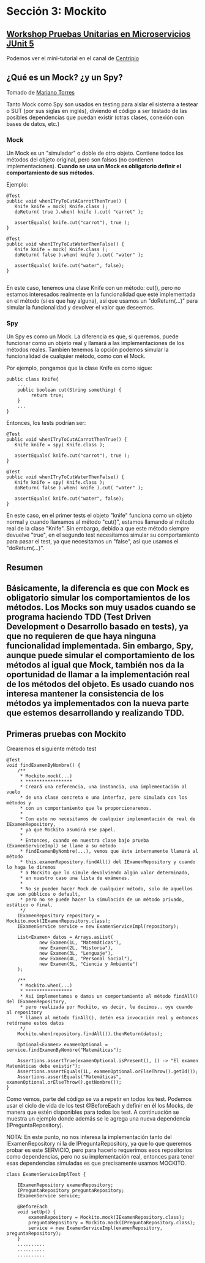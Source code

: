 # Sección 3: Mockito

## [Workshop Pruebas Unitarias en Microservicios JUnit 5](https://www.youtube.com/watch?v=Sf0237bn6lE)
Podemos ver el mini-tutorial en el canal de [Centripio](https://www.youtube.com/watch?v=Sf0237bn6lE)

## ¿Qué es un Mock? ¿y un Spy?
Tomado de [Mariano Torres](https://www.linkedin.com/pulse/mockito-diferencias-entre-mock-y-spy-mariano-j-aznar-psm-/?originalSubdomain=es)

Tanto Mock como Spy son usados en testing para aislar el sistema a testear o SUT (por sus siglas en
inglés), diviendo el código a ser testado de las posibles dependencias que puedan existir (otras clases, conexión con bases de datos, etc.)

### Mock
Un Mock es un "simulador" o doble de otro objeto. Contiene todos los métodos del objeto original, 
pero son falsos (no contienen implementaciones). 
**Cuando se usa un Mock es obligatorio definir el comportamiento de sus métodos.**

Ejemplo:

```
@Test
public void whenITryToCutACarrotThenTrue() {
   Knife knife = mock( Knife.class );
   doReturn( true ).when( knife ).cut( "carrot" );

   assertEquals( knife.cut("carrot"), true );
}

@Test
public void whenITryToCutWaterThenFalse() {
   Knife knife = mock( Knife.class );
   doReturn( false ).when( knife ).cut( "water" );

   assertEquals( knife.cut("water", false);
}
 
```
En este caso, tenemos una clase Knife con un método: cut(), pero no estamos 
interesados realmente en la funcionalidad que esté implementada en el método 
(si es que hay alguna), así que usamos un "doReturn(...)" para simular la 
funcionalidad y devolver el valor que deseemos.

### Spy
Un Spy es como un Mock. La diferencia es que, si queremos, puede funcionar 
como un objeto real y llamará a las implementaciones de los métodos reales. 
Tambien tenemos la opción podemos simular la funcionalidad de cualquier método, 
como con el Mock.

Por ejemplo, pongamos que la clase Knife es como sigue:

```
public class Knife{
    ...
    public boolean cut(String something) {
         return true;
    }
    ...
}
```

Entonces, los tests podrían ser:

```
@Test
public void whenITryToCutACarrotThenTrue() {
   Knife knife = spy( Knife.class );
   
   assertEquals( knife.cut("carrot"), true );
}

@Test
public void whenITryToCutWaterThenFalse() {
   Knife knife = spy( Knife.class );
   doReturn( false ).when( knife ).cut( "water" );

   assertEquals( knife.cut("water", false);
}
```

En este caso, en el primer tests el objeto "knife" funciona como un objeto 
normal y cuando llamamos al método "cut()", estamos llamando al método real de
la clase "Knife". Sin embargo, debido a que este método siempre devuelve "true", 
en el segundo test necesitamos simular su comportamiento para pasar el test, 
ya que necesitamos un "false", así que usamos el "doReturn(...)".

## Resumen
Básicamente, la diferencia es que con Mock es obligatorio simular los comportamientos de los
métodos. Los Mocks son muy usados cuando se programa haciendo TDD (Test Driven Development 
o Desarrollo basado en tests), ya que no requieren de que haya ninguna funcionalidad implementada. 
Sin embargo, Spy, aunque puede simular el comportamiento de los métodos al igual que Mock, 
también nos da la oportunidad de llamar a la implementación real de los métodos del objeto. 
Es usado cuando nos interesa mantener la consistencia de los métodos ya implementados con la
nueva parte que estemos desarrollando y realizando TDD.
---

## Primeras pruebas con Mockito
Crearemos el siguiente método test

```
@Test
void findExamenByNombre() {
    /**
     * Mockito.mock(...)
     * *****************
     * Creará una referencia, una instancia, una implementación al vuelo
     * de una clase concreta o una interfaz, pero simulada con los métodos y
     * con un comportamiento que le proporcionaremos.
     *
     * Con esto no necesitamos de cualquier implementación de real de IExamenRepository,
     * ya que Mockito asumirá ese papel.
     *
     * Entonces, cuando en nuestra clase bajo prueba (ExamenServiceImpl) se llame a su método
     * findExamenByNombre(...), vemos que éste internamente llamará al método
     * this.examenRepository.findAll() del IExamenRepository y cuando lo haga le diremos
     * a Mockito que lo simule devolviendo algún valor determinado,
     * en nuestro caso una lista de exámenes.
     *
     * No se pueden hacer Mock de cualquier método, solo de aquellos que son públicos o default,
     * pero no se puede hacer la simulación de un método privado, estático o final.
     */
    IExamenRepository repository = Mockito.mock(IExamenRepository.class);
    IExamenService service = new ExamenServiceImpl(repository);

    List<Examen> datos = Arrays.asList(
            new Examen(1L, "Matemáticas"),
            new Examen(2L, "Historia"),
            new Examen(3L, "Lenguaje"),
            new Examen(4L, "Personal Social"),
            new Examen(5L, "Ciencia y Ambiente")
    );

    /**
     * Mockito.when(...)
     * *****************
     * Así implementamos o damos un comportamiento al método findAll() del IExamenRepository,
     * pero realizada por Mockito, es decir, le decimos.. oye cuando al repository
     * llamen al método finAll(), detén esa invocación real y entonces retórname estos datos
     */
    Mockito.when(repository.findAll()).thenReturn(datos);

    Optional<Examen> examenOptional = service.findExamenByNombre("Matemáticas");

    Assertions.assertTrue(examenOptional.isPresent(), () -> "El examen Matemáticas debe existir");
    Assertions.assertEquals(1L, examenOptional.orElseThrow().getId());
    Assertions.assertEquals("Matemáticas", examenOptional.orElseThrow().getNombre());
}
```

Como vemos, parte del código se va a repetir en todos los test. Podemos usar 
el ciclo de vida de los test @BeforeEach y definir en él los Mocks, de 
manera que estén disponibles para todos los test. A continuación se muestra
un ejemplo donde además se le agrega una nueva dependencia (IPreguntaRepository).

NOTA: En este punto, no nos interesa la implementación tanto del IExamenRepository ni la de
IPreguntaRepository, ya que lo que queremos probar es este SERVICIO, pero
para hacerlo requerimos esos repositorios como dependencias, pero no 
su implementación real, entonces para tener esas dependencias simuladas
es que precisamente usamos MOCKITO.

```
class ExamenServiceImplTest {

    IExamenRepository examenRepository;
    IPreguntaRepository preguntaRepository;
    IExamenService service;

    @BeforeEach
    void setUp() {
        examenRepository = Mockito.mock(IExamenRepository.class);
        preguntaRepository = Mockito.mock(IPreguntaRepository.class);
        service = new ExamenServiceImpl(examenRepository, preguntaRepository);
    }
    ..........
    ..........
    ..........
```